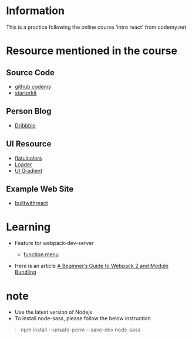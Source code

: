 # Information
This is a practice following the online course 'intro react' from codemy.net

# Resource mentioned in the course

## Source Code

- [github codemy](https://github.com/codemy)
- [starterkit](https://github.com/codemy/web-starter-kit)

## Person Blog

- [Dribbble](https://dribbble.com/SamHerbert)

## UI Resource

- [flatuicolors](http://flatuicolors.com/)
- [Loader](http://samherbert.net/svg-loaders/)
- [UI Gradient](https://uigradients.com/#Scooter)

## Example Web Site

- [builtwithreact](http://builtwithreact.io)

# Learning

- Feature for webpack-dev-server

  + [function menu](http://localhost:8080/webpack-dev-server)

- Here is an article [A Beginner’s Guide to Webpack 2 and Module Bundling](https://www.sitepoint.com/beginners-guide-to-webpack-2-and-module-bundling/)

# note

- Use the latest version of Nodejs
- To install node-sass, please follow the below instruction

> npm install --unsafe-perm --save-dev node-sass
